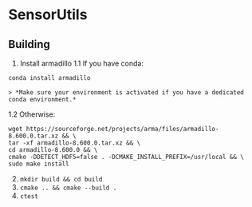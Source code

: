 # SensorUtils

## Building

1. Install armadillo
1.1 If you have conda:
```bash
conda install armadillo
```

    > *Make sure your environment is activated if you have a dedicated conda environment.*

1.2 Otherwise:
```
wget https://sourceforge.net/projects/arma/files/armadillo-8.600.0.tar.xz && \
tar -xf armadillo-8.600.0.tar.xz && \
cd armadillo-8.600.0 && \
cmake -DDETECT_HDF5=false . -DCMAKE_INSTALL_PREFIX=/usr/local && \
sudo make install 
```

2. `mkdir build && cd build`
3. `cmake .. && cmake --build .`
4. `ctest`